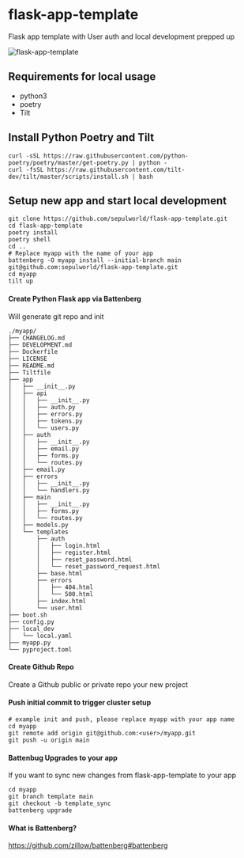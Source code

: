 # flask-app-template

Flask app template with User auth and local development prepped up

![flask-app-template](https://user-images.githubusercontent.com/538171/171298456-c4a3d07e-f27e-4655-804d-801780c392a5.gif)


## Requirements for local usage

* python3
* poetry 
* Tilt


## Install Python Poetry and Tilt
```
curl -sSL https://raw.githubusercontent.com/python-poetry/poetry/master/get-poetry.py | python -
curl -fsSL https://raw.githubusercontent.com/tilt-dev/tilt/master/scripts/install.sh | bash
```

## Setup new app and start local development
```
git clone https://github.com/sepulworld/flask-app-template.git
cd flask-app-template
poetry install
poetry shell
cd ..
# Replace myapp with the name of your app
battenberg -O myapp install --initial-branch main git@github.com:sepulworld/flask-app-template.git 
cd myapp
tilt up
```

#### Create Python Flask app via Battenberg


Will generate git repo and init
```
./myapp/
├── CHANGELOG.md
├── DEVELOPMENT.md
├── Dockerfile
├── LICENSE
├── README.md
├── Tiltfile
├── app
│   ├── __init__.py
│   ├── api
│   │   ├── __init__.py
│   │   ├── auth.py
│   │   ├── errors.py
│   │   ├── tokens.py
│   │   └── users.py
│   ├── auth
│   │   ├── __init__.py
│   │   ├── email.py
│   │   ├── forms.py
│   │   └── routes.py
│   ├── email.py
│   ├── errors
│   │   ├── __init__.py
│   │   └── handlers.py
│   ├── main
│   │   ├── __init__.py
│   │   ├── forms.py
│   │   └── routes.py
│   ├── models.py
│   └── templates
│       ├── auth
│       │   ├── login.html
│       │   ├── register.html
│       │   ├── reset_password.html
│       │   └── reset_password_request.html
│       ├── base.html
│       ├── errors
│       │   ├── 404.html
│       │   └── 500.html
│       ├── index.html
│       └── user.html
├── boot.sh
├── config.py
├── local_dev
│   └── local.yaml
├── myapp.py
└── pyproject.toml
```

#### Create Github Repo 

Create a Github public or private repo your new project 

#### Push initial commit to trigger cluster setup
```
# example init and push, please replace myapp with your app name 
cd myapp 
git remote add origin git@github.com:<user>/myapp.git
git push -u origin main
```

#### Battenbug Upgrades to your app

If you want to sync new changes from flask-app-template to your app
 
```
cd myapp 
git branch template main 
git checkout -b template_sync
battenberg upgrade
```

#### What is Battenberg?

https://github.com/zillow/battenberg#battenberg


